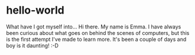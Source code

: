 # hello-world
What have I got myself into...
Hi there. My name is Emma.
I have always been curious about what goes on behind the scenes of computers, but this is the first attempt I've made to learn more.
It's been a couple of days and boy is it daunting! :-D
